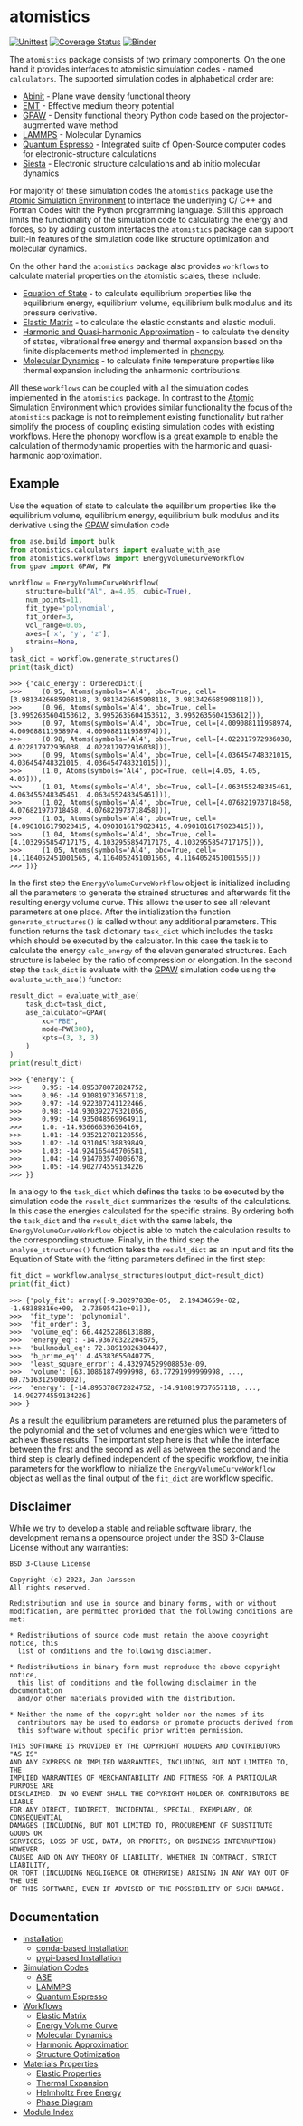 # atomistics
[![Unittest](https://github.com/pyiron/atomistics/actions/workflows/unittests.yml/badge.svg)](https://github.com/pyiron/atomistics/actions/workflows/unittests.yml)
[![Coverage Status](https://coveralls.io/repos/github/pyiron/atomistics/badge.svg?branch=main)](https://coveralls.io/github/pyiron/atomistics?branch=main)
[![Binder](https://mybinder.org/badge_logo.svg)](https://mybinder.org/v2/gh/pyiron/atomistics/HEAD)

The `atomistics` package consists of two primary components. On the one hand it provides interfaces to atomistic
simulation codes - named `calculators`. The supported simulation codes in alphabetical order are:

* [Abinit](https://www.abinit.org) - Plane wave density functional theory
* [EMT](https://wiki.fysik.dtu.dk/ase/ase/calculators/emt.html) - Effective medium theory potential
* [GPAW](https://wiki.fysik.dtu.dk/gpaw/) - Density functional theory Python code based on the projector-augmented wave method
* [LAMMPS](https://www.lammps.org) - Molecular Dynamics
* [Quantum Espresso](https://www.quantum-espresso.org) - Integrated suite of Open-Source computer codes for electronic-structure calculations
* [Siesta](https://siesta-project.org) - Electronic structure calculations and ab initio molecular dynamics

For majority of these simulation codes the `atomistics` package use the [Atomic Simulation Environment](https://wiki.fysik.dtu.dk/ase/)
to interface the underlying C/ C++ and Fortran Codes with the Python programming language. Still this approach limits
the functionality of the simulation code to calculating the energy and forces, so by adding custom interfaces the
`atomistics` package can support built-in features of the simulation code like structure optimization and molecular
dynamics.

On the other hand the `atomistics` package also provides `workflows` to calculate material properties on the atomistic 
scales, these include:

* [Equation of State](https://atomistics.readthedocs.io/en/latest/workflows.html#energy-volume-curve) - to calculate equilibrium properties like the equilibrium energy, equilibrium volume, equilibrium bulk modulus and its pressure derivative.
* [Elastic Matrix](https://atomistics.readthedocs.io/en/latest/workflows.html#elastic-matrix) - to calculate the elastic constants and elastic moduli.
* [Harmonic and Quasi-harmonic Approximation](https://atomistics.readthedocs.io/en/latest/workflows.html#harmonic-approximation) - to calculate the density of states, vibrational free energy and thermal expansion based on the finite displacements method implemented in [phonopy](https://phonopy.github.io/phonopy/).
* [Molecular Dynamics](https://atomistics.readthedocs.io/en/latest/workflows.html#molecular-dynamics) - to calculate finite temperature properties like thermal expansion including the anharmonic contributions.

All these `workflows` can be coupled with all the simulation codes implemented in the `atomistics` package.
In contrast to the [Atomic Simulation Environment](https://wiki.fysik.dtu.dk/ase/) which provides similar functionality
the focus of the `atomistics` package is not to reimplement existing functionality but rather simplify the process
of coupling existing simulation codes with existing workflows. Here the [phonopy](https://phonopy.github.io/phonopy/)
workflow is a great example to enable the calculation of thermodynamic properties with the harmonic and quasi-harmonic
approximation.

## Example
Use the equation of state to calculate the equilibrium properties like the equilibrium volume, equilibrium energy,
equilibrium bulk modulus and its derivative using the [GPAW](https://wiki.fysik.dtu.dk/gpaw/) simulation code

```python
from ase.build import bulk
from atomistics.calculators import evaluate_with_ase
from atomistics.workflows import EnergyVolumeCurveWorkflow
from gpaw import GPAW, PW

workflow = EnergyVolumeCurveWorkflow(
    structure=bulk("Al", a=4.05, cubic=True),
    num_points=11,
    fit_type='polynomial',
    fit_order=3,
    vol_range=0.05,
    axes=['x', 'y', 'z'],
    strains=None,
)
task_dict = workflow.generate_structures()
print(task_dict)
```
```
>>> {'calc_energy': OrderedDict([
>>>     (0.95, Atoms(symbols='Al4', pbc=True, cell=[3.9813426685908118, 3.9813426685908118, 3.9813426685908118])),
>>>     (0.96, Atoms(symbols='Al4', pbc=True, cell=[3.9952635604153612, 3.9952635604153612, 3.9952635604153612])),
>>>     (0.97, Atoms(symbols='Al4', pbc=True, cell=[4.009088111958974, 4.009088111958974, 4.009088111958974])),
>>>     (0.98, Atoms(symbols='Al4', pbc=True, cell=[4.022817972936038, 4.022817972936038, 4.022817972936038])),
>>>     (0.99, Atoms(symbols='Al4', pbc=True, cell=[4.036454748321015, 4.036454748321015, 4.036454748321015])),
>>>     (1.0, Atoms(symbols='Al4', pbc=True, cell=[4.05, 4.05, 4.05])),
>>>     (1.01, Atoms(symbols='Al4', pbc=True, cell=[4.063455248345461, 4.063455248345461, 4.063455248345461])),
>>>     (1.02, Atoms(symbols='Al4', pbc=True, cell=[4.076821973718458, 4.076821973718458, 4.076821973718458])),
>>>     (1.03, Atoms(symbols='Al4', pbc=True, cell=[4.0901016179023415, 4.0901016179023415, 4.0901016179023415])),
>>>     (1.04, Atoms(symbols='Al4', pbc=True, cell=[4.1032955854717175, 4.1032955854717175, 4.1032955854717175])),
>>>     (1.05, Atoms(symbols='Al4', pbc=True, cell=[4.1164052451001565, 4.1164052451001565, 4.1164052451001565]))
>>> ])}
```

In the first step the `EnergyVolumeCurveWorkflow` object is initialized including all the parameters to generate
the strained structures and afterwards fit the resulting energy volume curve. This allows the user to see all relevant
parameters at one place. After the initialization the function `generate_structures()` is called without any
additional parameters. This function returns the task dictionary `task_dict` which includes the tasks which should
be executed by the calculator. In this case the task is to calculate the energy `calc_energy` of the eleven
generated structures. Each structure is labeled by the ratio of compression or elongation. In the second step the
`task_dict` is evaluate with the [GPAW](https://wiki.fysik.dtu.dk/gpaw/) simulation code using the
`evaluate_with_ase()` function:
```python
result_dict = evaluate_with_ase(
    task_dict=task_dict,
    ase_calculator=GPAW(
        xc="PBE",
        mode=PW(300),
        kpts=(3, 3, 3)
    )
)
print(result_dict)
```
```
>>> {'energy': {
>>>     0.95: -14.895378072824752,
>>>     0.96: -14.910819737657118,
>>>     0.97: -14.922307241122466,
>>>     0.98: -14.930392279321056,
>>>     0.99: -14.935048569964911,
>>>     1.0: -14.936666396364169,
>>>     1.01: -14.935212782128556,
>>>     1.02: -14.931045138839849,
>>>     1.03: -14.924165445706581,
>>>     1.04: -14.914703574005678,
>>>     1.05: -14.902774559134226
>>> }}
```
In analogy to the `task_dict` which defines the tasks to be executed by the simulation code the `result_dict`
summarizes the results of the calculations. In this case the energies calculated for the specific strains. By ordering
both the `task_dict` and the `result_dict` with the same labels, the `EnergyVolumeCurveWorkflow` object
is able to match the calculation results to the corresponding structure. Finally, in the third step the `analyse_structures()`
function takes the `result_dict` as an input and fits the Equation of State with the fitting parameters defined in
the first step:
```python
fit_dict = workflow.analyse_structures(output_dict=result_dict)
print(fit_dict)
```
```
>>> {'poly_fit': array([-9.30297838e-05,  2.19434659e-02, -1.68388816e+00,  2.73605421e+01]),
>>>  'fit_type': 'polynomial',
>>>  'fit_order': 3,
>>>  'volume_eq': 66.44252286131888,
>>>  'energy_eq': -14.93670322204575,
>>>  'bulkmodul_eq': 72.38919826304497,
>>>  'b_prime_eq': 4.45383655040775,
>>>  'least_square_error': 4.432974529908853e-09,
>>>  'volume': [63.10861874999998, 63.77291999999998, ..., 69.75163125000002],
>>>  'energy': [-14.895378072824752, -14.910819737657118, ..., -14.902774559134226]
>>> }
```
As a result the equilibrium parameters are returned plus the parameters of the polynomial and the set of volumes and
energies which were fitted to achieve these results. The important step here is that while the interface between the
first and the second as well as between the second and the third step is clearly defined independent of the specific
workflow, the initial parameters for the workflow to initialize the `EnergyVolumeCurveWorkflow` object as well as
the final output of the `fit_dict` are workflow specific.

## Disclaimer
While we try to develop a stable and reliable software library, the development remains a opensource project under the
BSD 3-Clause License without any warranties:
```
BSD 3-Clause License

Copyright (c) 2023, Jan Janssen
All rights reserved.

Redistribution and use in source and binary forms, with or without
modification, are permitted provided that the following conditions are met:

* Redistributions of source code must retain the above copyright notice, this
  list of conditions and the following disclaimer.

* Redistributions in binary form must reproduce the above copyright notice,
  this list of conditions and the following disclaimer in the documentation
  and/or other materials provided with the distribution.

* Neither the name of the copyright holder nor the names of its
  contributors may be used to endorse or promote products derived from
  this software without specific prior written permission.

THIS SOFTWARE IS PROVIDED BY THE COPYRIGHT HOLDERS AND CONTRIBUTORS "AS IS"
AND ANY EXPRESS OR IMPLIED WARRANTIES, INCLUDING, BUT NOT LIMITED TO, THE
IMPLIED WARRANTIES OF MERCHANTABILITY AND FITNESS FOR A PARTICULAR PURPOSE ARE
DISCLAIMED. IN NO EVENT SHALL THE COPYRIGHT HOLDER OR CONTRIBUTORS BE LIABLE
FOR ANY DIRECT, INDIRECT, INCIDENTAL, SPECIAL, EXEMPLARY, OR CONSEQUENTIAL
DAMAGES (INCLUDING, BUT NOT LIMITED TO, PROCUREMENT OF SUBSTITUTE GOODS OR
SERVICES; LOSS OF USE, DATA, OR PROFITS; OR BUSINESS INTERRUPTION) HOWEVER
CAUSED AND ON ANY THEORY OF LIABILITY, WHETHER IN CONTRACT, STRICT LIABILITY,
OR TORT (INCLUDING NEGLIGENCE OR OTHERWISE) ARISING IN ANY WAY OUT OF THE USE
OF THIS SOFTWARE, EVEN IF ADVISED OF THE POSSIBILITY OF SUCH DAMAGE.
```

## Documentation
* [Installation](https://atomistics.readthedocs.io/en/latest/installation.html)
  * [conda-based Installation](https://atomistics.readthedocs.io/en/latest/installation.html#conda-based-installation)
  * [pypi-based Installation](https://atomistics.readthedocs.io/en/latest/installation.html#pypi-based-installation)
* [Simulation Codes](https://atomistics.readthedocs.io/en/latest/simulationcodes.html)
  * [ASE](https://atomistics.readthedocs.io/en/latest/simulationcodes.html#ase)
  * [LAMMPS](https://atomistics.readthedocs.io/en/latest/simulationcodes.html#lammps)
  * [Quantum Espresso](https://atomistics.readthedocs.io/en/latest/simulationcodes.html#id1)
* [Workflows](https://atomistics.readthedocs.io/en/latest/workflows.html)
  * [Elastic Matrix](https://atomistics.readthedocs.io/en/latest/workflows.html#elastic-matrix)
  * [Energy Volume Curve](https://atomistics.readthedocs.io/en/latest/workflows.html#energy-volume-curve)
  * [Molecular Dynamics](https://atomistics.readthedocs.io/en/latest/workflows.html#molecular-dynamics)
  * [Harmonic Approximation](https://atomistics.readthedocs.io/en/latest/workflows.html#harmonic-approximation)
  * [Structure Optimization](https://atomistics.readthedocs.io/en/latest/workflows.html#structure-optimization)
* [Materials Properties](https://atomistics.readthedocs.io/en/latest/materialproperties.html)
  * [Elastic Properties](https://atomistics.readthedocs.io/en/latest/materialproperties.html#elastic-properties)
  * [Thermal Expansion](https://atomistics.readthedocs.io/en/latest/materialproperties.html#thermal-expansion)
  * [Helmholtz Free Energy](https://atomistics.readthedocs.io/en/latest/materialproperties.html#helmholtz-free-energy)
  * [Phase Diagram](https://atomistics.readthedocs.io/en/latest/materialproperties.html#phase-diagram)
* [Module Index](https://atomistics.readthedocs.io/en/latest/py-modindex.html)
